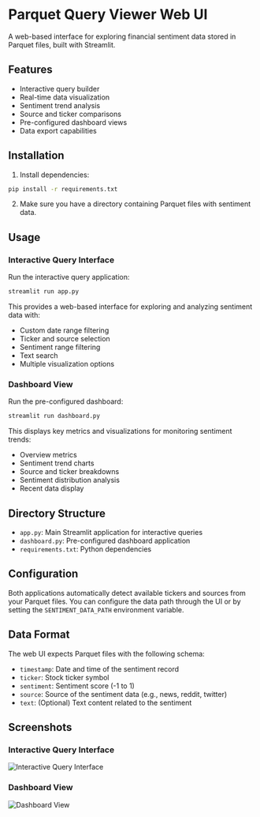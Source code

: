 # Parquet Query Viewer Web UI

A web-based interface for exploring financial sentiment data stored in Parquet files, built with Streamlit.

## Features

- Interactive query builder
- Real-time data visualization
- Sentiment trend analysis
- Source and ticker comparisons
- Pre-configured dashboard views
- Data export capabilities

## Installation

1. Install dependencies:

```bash
pip install -r requirements.txt
```

2. Make sure you have a directory containing Parquet files with sentiment data.

## Usage

### Interactive Query Interface

Run the interactive query application:

```bash
streamlit run app.py
```

This provides a web-based interface for exploring and analyzing sentiment data with:
- Custom date range filtering
- Ticker and source selection
- Sentiment range filtering
- Text search
- Multiple visualization options

### Dashboard View

Run the pre-configured dashboard:

```bash
streamlit run dashboard.py
```

This displays key metrics and visualizations for monitoring sentiment trends:
- Overview metrics
- Sentiment trend charts
- Source and ticker breakdowns
- Sentiment distribution analysis
- Recent data display

## Directory Structure

- `app.py`: Main Streamlit application for interactive queries
- `dashboard.py`: Pre-configured dashboard application
- `requirements.txt`: Python dependencies

## Configuration

Both applications automatically detect available tickers and sources from your Parquet files.
You can configure the data path through the UI or by setting the `SENTIMENT_DATA_PATH` environment variable.

## Data Format

The web UI expects Parquet files with the following schema:
- `timestamp`: Date and time of the sentiment record
- `ticker`: Stock ticker symbol
- `sentiment`: Sentiment score (-1 to 1)
- `source`: Source of the sentiment data (e.g., news, reddit, twitter)
- `text`: (Optional) Text content related to the sentiment

## Screenshots

### Interactive Query Interface
![Interactive Query Interface](screenshots/query_interface.png)

### Dashboard View
![Dashboard View](screenshots/dashboard_view.png)